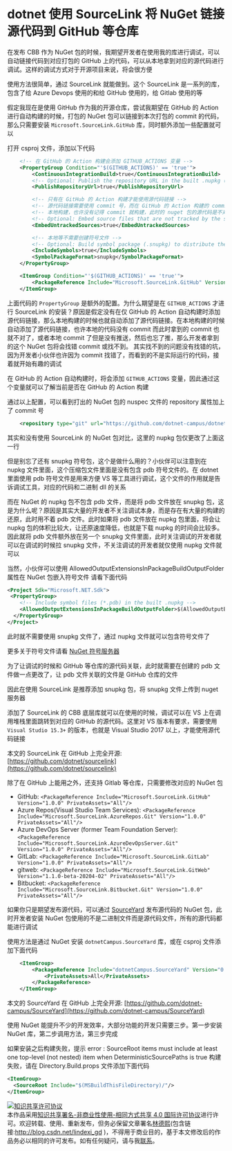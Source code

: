 
# dotnet 使用 SourceLink 将 NuGet 链接源代码到 GitHub 等仓库

在发布 CBB 作为 NuGet 包的时候，我期望开发者在使用我的库进行调试，可以自动链接代码到对应打包的 GitHub 上的代码，可以从本地拿到对应的源代码进行调试。这样的调试方式对于开源项目来说，将会很方便

<!--more-->


<!-- CreateTime:2020/7/30 8:47:47 -->

<!-- 发布 -->

使用方法很简单，通过 SourceLink 就能做到。这个 SourceLink 是一系列的库，包含了给 Azure Devops 使用的和给 GitHub 使用的，给 Gitlab 使用的等

假定我现在是使用 GitHub 作为我的开源仓库，尝试我期望在 GitHub 的 Action 进行自动构建的时候，打包的 NuGet 包可以链接到本次打包的 commit 的代码，那么只需要安装 `Microsoft.SourceLink.GitHub` 库，同时额外添加一些配置就可以

打开 csproj 文件，添加以下代码

```xml
    <!-- 在 GitHub 的 Action 构建会添加 GITHUB_ACTIONS 变量 -->
    <PropertyGroup Condition="'$(GITHUB_ACTIONS)' == 'true'">
        <ContinuousIntegrationBuild>true</ContinuousIntegrationBuild>
        <!-- Optional: Publish the repository URL in the built .nupkg (in the NuSpec <Repository> element) -->
        <PublishRepositoryUrl>true</PublishRepositoryUrl>

        <!-- 只有在 GitHub 的 Action 构建才能使用源代码链接 -->
        <!-- 源代码链接需要使用 commit 号，而在 GitHub 的 Action 构建的 commit 才是对的 -->
        <!-- 本地构建，也许没有记得 commit 就构建，此时的 nuget 包的源代码是不对的，上传上去会让调试诡异 -->
        <!-- Optional: Embed source files that are not tracked by the source control manager in the PDB -->
        <EmbedUntrackedSources>true</EmbedUntrackedSources>

        <!-- 本地等不需要创建符号文件 -->
        <!-- Optional: Build symbol package (.snupkg) to distribute the PDB containing Source Link -->
        <IncludeSymbols>true</IncludeSymbols>
        <SymbolPackageFormat>snupkg</SymbolPackageFormat>
    </PropertyGroup>

    <ItemGroup Condition="'$(GITHUB_ACTIONS)' == 'true'">
        <PackageReference Include="Microsoft.SourceLink.GitHub" Version="1.0.0" PrivateAssets="All"/>
    </ItemGroup>
```

上面代码的 `PropertyGroup` 是额外的配置。为什么期望是在 `GITHUB_ACTIONS` 才进行 SourceLink 的安装？原因是假定没有在仅 GitHub 的 Action 自动构建时添加源代码链接，那么本地构建的时候也就自动添加了源代码链接。在本地构建的时候自动添加了源代码链接，也许本地的代码没有 commit 而此时拿到的 commit 也就不对了，或者本地 commit 了但是没有推送，然后也忘了推，那么开发者拿到的这个 NuGet 包将会找错 commit 或找不到。 其实找不到的问题没有找错的坑，因为开发者小伙伴也许因为 commit 找错了，而看到的不是实际运行的代码，接着就开始有趣的调试

在 GitHub 的 Action 自动构建时，将会添加 `GITHUB_ACTIONS` 变量，因此通过这个变量就可以了解当前是否在 GitHub 的 Action 构建

通过以上配置，可以看到打出的 NuGet 包的 nuspec 文件的 repository 属性加上了 commit 号

```xml
    <repository type="git" url="https://github.com/dotnet-campus/dotnetCampus.ClrAttachedProperty" commit="8308afac4666e0b002d66e04c82f97203e0b06a2" />
```

其实和没有使用 SourceLink 的 NuGet 包对比，这里的 nupkg 包仅更改了上面这一行

但是别忘了还有 snupkg 符号包，这个是做什么用的？小伙伴可以注意到在 nupkg 文件里面，这个压缩包文件里面是没有包含 pdb 符号文件的。在 dotnet 里面使用 pdb 符号文件是用来方便 VS 等工具进行调试，这个文件的作用就是告诉调试工具，对应的代码和二进制 dll 的关系

而在 NuGet 的 nupkg 包不包含 pdb 文件，而是将 pdb 文件放在 snupkg 包，这是为什么呢？原因是其实大量的开发者不关注调试本身，而是存在有大量的构建的还原，此时用不着 pdb 文件。此时如果将 pdb 文件放在 nupkg 包里面，将会让 nupkg 包的体积比较大，让还原速度降低，也就是下载 nupkg 的时间会比较多。因此就将 pdb 文件额外放在另一个 snupkg 文件里面，此时关注调试的开发者就可以在调试的时候拉 snupkg 文件，不关注调试的开发者就仅使用 nupkg 文件就可以

当然，小伙伴可以使用 AllowedOutputExtensionsInPackageBuildOutputFolder 属性在 NuGet 包嵌入符号文件 请看下面代码

```xml
<Project Sdk="Microsoft.NET.Sdk">
 <PropertyGroup>
    <!-- Include symbol files (*.pdb) in the built .nupkg -->
    <AllowedOutputExtensionsInPackageBuildOutputFolder>$(AllowedOutputExtensionsInPackageBuildOutputFolder);.pdb</AllowedOutputExtensionsInPackageBuildOutputFolder>
  </PropertyGroup>
</Project>
```

此时就不需要使用 snupkg 文件了，通过 nupkg 文件就可以包含符号文件了

更多关于符号文件请看 [NuGet 符号服务器](https://blog.lindexi.com/post/NuGet-%E7%AC%A6%E5%8F%B7%E6%9C%8D%E5%8A%A1%E5%99%A8.html)

为了让调试的时候和 GitHub 等仓库的源代码关联，此时就需要在创建的 pdb 文件做一点更改了，让 pdb 文件关联的文件是 GitHub 仓库的文件

因此在使用 SourceLink 是推荐添加 snupkg 包，将 snupkg 文件上传到 nuget 服务器

添加了 SourceLink 的 CBB 底层库就可以在使用的时候，调试可以在 VS 上在调用堆栈里面跳转到对应的 GitHub 的源代码。这里对 VS 版本有要求，需要使用 `Visual Studio 15.3+` 的版本，也就是 Visual Studio 2017 以上，才能使用源代码链接

本文的 SourceLink 在 GitHub 上完全开源: [https://github.com/dotnet/sourcelink](https://github.com/dotnet/sourcelink)

除了在 GitHub 上能用之外，还支持 Gitlab 等仓库，只需要修改对应的 NuGet 包

- GitHub: `<PackageReference Include="Microsoft.SourceLink.GitHub" Version="1.0.0" PrivateAssets="All"/>`
- Azure Repos(Visual Studio Team Services): `<PackageReference Include="Microsoft.SourceLink.AzureRepos.Git" Version="1.0.0" PrivateAssets="All"/>`
- Azure DevOps Server (former Team Foundation Server): `<PackageReference Include="Microsoft.SourceLink.AzureDevOpsServer.Git" Version="1.0.0" PrivateAssets="All"/>`
- GitLab: `<PackageReference Include="Microsoft.SourceLink.GitLab" Version="1.0.0" PrivateAssets="All"/>`
- gitweb: `<PackageReference Include="Microsoft.SourceLink.GitWeb" Version="1.1.0-beta-20204-02" PrivateAssets="All"/>`
- Bitbucket: `<PackageReference Include="Microsoft.SourceLink.Bitbucket.Git" Version="1.0.0" PrivateAssets="All"/>`

如果你只是期望发布源代码，可以通过 [SourceYard](https://github.com/dotnet-campus/SourceYard) 发布源代码的 NuGet 包，此时开发者安装 NuGet 包使用的不是二进制文件而是源代码文件，所有的源代码都能进行调试

使用方法是通过 NuGet 安装 `dotnetCampus.SourceYard` 库，或在 csproj 文件添加下面代码

```xml
    <ItemGroup>
        <PackageReference Include="dotnetCampus.SourceYard" Version="0.1.19099-alpha">
            <PrivateAssets>All</PrivateAssets>
        </PackageReference>
    </ItemGroup>
```

本文的 SourceYard 在 GitHub 上完全开源: [https://github.com/dotnet-campus/SourceYard](https://github.com/dotnet-campus/SourceYard)

使用 NuGet 能提升不少的开发效率，大部分功能的开发只需要三步。第一步安装 NuGet 库，第二步调用方法，第三步完成

如果安装之后构建失败，提示 error : SourceRoot items must include at least one top-level (not nested) item when DeterministicSourcePaths is true 构建失败，请在 Directory.Build.props 文件添加下面代码

```xml
<ItemGroup>
  <SourceRoot Include="$(MSBuildThisFileDirectory)/"/>
</ItemGroup>
```





<a rel="license" href="http://creativecommons.org/licenses/by-nc-sa/4.0/"><img alt="知识共享许可协议" style="border-width:0" src="https://licensebuttons.net/l/by-nc-sa/4.0/88x31.png" /></a><br />本作品采用<a rel="license" href="http://creativecommons.org/licenses/by-nc-sa/4.0/">知识共享署名-非商业性使用-相同方式共享 4.0 国际许可协议</a>进行许可。欢迎转载、使用、重新发布，但务必保留文章署名[林德熙](http://blog.csdn.net/lindexi_gd)(包含链接:http://blog.csdn.net/lindexi_gd )，不得用于商业目的，基于本文修改后的作品务必以相同的许可发布。如有任何疑问，请与我[联系](mailto:lindexi_gd@163.com)。